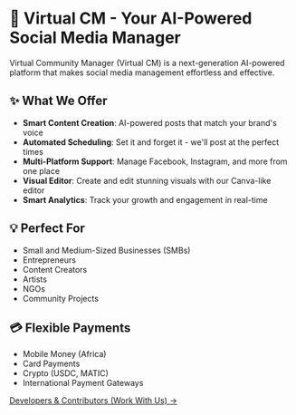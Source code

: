 # 🌟 Virtual CM - Your AI-Powered Social Media Manager

Virtual Community Manager (Virtual CM) is a next-generation AI-powered platform that makes social media management effortless and effective.

## ✨ What We Offer

- **Smart Content Creation**: AI-powered posts that match your brand's voice
- **Automated Scheduling**: Set it and forget it - we'll post at the perfect times
- **Multi-Platform Support**: Manage Facebook, Instagram, and more from one place
- **Visual Editor**: Create and edit stunning visuals with our Canva-like editor
- **Smart Analytics**: Track your growth and engagement in real-time

## 💡 Perfect For

- Small and Medium-Sized Businesses (SMBs)
- Entrepreneurs
- Content Creators
- Artists
- NGOs
- Community Projects

## 💳 Flexible Payments

- Mobile Money (Africa)
- Card Payments
- Crypto (USDC, MATIC)
- International Payment Gateways

[Developers & Contributors (Work With Us) →](project/work%20with%20us/virtual-cm-project-hub.md)
